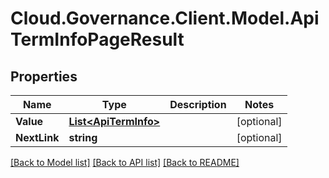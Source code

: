 # Cloud.Governance.Client.Model.ApiTermInfoPageResult
## Properties

Name | Type | Description | Notes
------------ | ------------- | ------------- | -------------
**Value** | [**List&lt;ApiTermInfo&gt;**](ApiTermInfo.md) |  | [optional] 
**NextLink** | **string** |  | [optional] 

[[Back to Model list]](../README.md#documentation-for-models) [[Back to API list]](../README.md#documentation-for-api-endpoints) [[Back to README]](../README.md)

